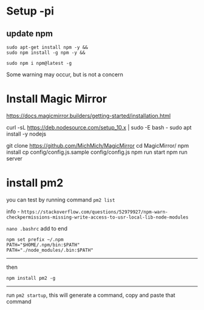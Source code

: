 # Setup -pi

## update npm
```
sudo apt-get install npm -y &&
sudo npm install -g npm -y &&

sudo npm i npm@latest -g

```
Some warning may occur, but is not a concern

# Install Magic Mirror

https://docs.magicmirror.builders/getting-started/installation.html

curl -sL https://deb.nodesource.com/setup_10.x | sudo -E bash -
sudo apt install -y nodejs

git clone https://github.com/MichMich/MagicMirror
cd MagicMirror/
npm install
cp config/config.js.sample config/config.js
npm run start
npm run server


# install pm2

you can test by running command `pm2 list`

info  - `https://stackoverflow.com/questions/52979927/npm-warn-checkpermissions-missing-write-access-to-usr-local-lib-node-modules`

`nano .bashrc` 
add to end
```
npm set prefix ~/.npm
PATH="$HOME/.npm/bin:$PATH"
PATH="./node_modules/.bin:$PATH"
```

---

then 

`npm install pm2 -g`

---

run `pm2 startup`, this will generate a command,
copy and paste that command 

